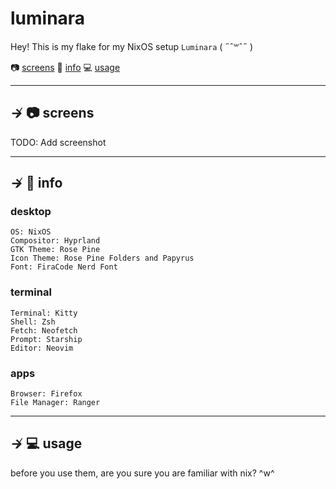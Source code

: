 # luminara

Hey! This is my flake for my NixOS setup `Luminara` ( ˶ˆ꒳ˆ˵ )

📷 [screens](#--screens)
📝 [info](#--info)
💻 [usage](#--usage)

---

## ↛ 📷 screens

TODO: Add screenshot


---

## ↛ 📝 info

### desktop

```text
OS: NixOS
Compositor: Hyprland
GTK Theme: Rose Pine
Icon Theme: Rose Pine Folders and Papyrus
Font: FiraCode Nerd Font
```

### terminal

```text
Terminal: Kitty
Shell: Zsh
Fetch: Neofetch
Prompt: Starship
Editor: Neovim
```

### apps

```text
Browser: Firefox
File Manager: Ranger
```

---

## ↛ 💻 usage

before you use them, are you sure you are familiar with nix? ^w^